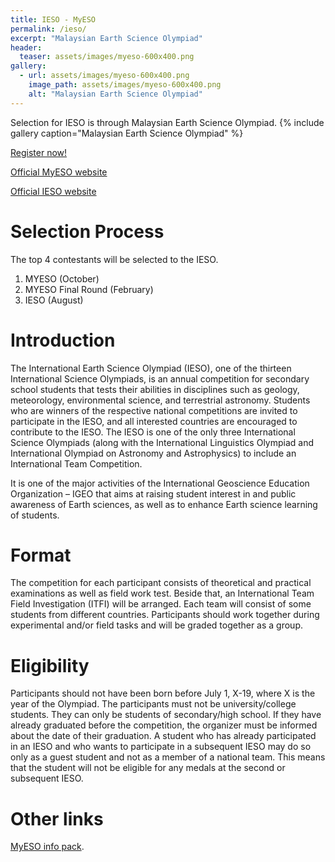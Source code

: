 ```yaml
---
title: IESO - MyESO
permalink: /ieso/
excerpt: "Malaysian Earth Science Olympiad"
header:
  teaser: assets/images/myeso-600x400.png
gallery:
  - url: assets/images/myeso-600x400.png
    image_path: assets/images/myeso-600x400.png
    alt: "Malaysian Earth Science Olympiad"
---
```


Selection for IESO is through Malaysian Earth Science Olympiad.
{% include gallery caption="Malaysian Earth Science Olympiad" %}

[Register now!](https://contesthub.my/register)

[Official MyESO website](https://myeso.com.my)

[Official IESO website](https://www.ieso-info.org/)

# Selection Process
The top 4 contestants will be selected to the IESO.

1. MYESO (October)
2. MYESO Final Round (February)
3. IESO (August)

# Introduction
The International Earth Science Olympiad (IESO), one of the thirteen International Science Olympiads, is an annual competition for secondary school students that tests their abilities in disciplines such as geology, meteorology, environmental science, and terrestrial astronomy. Students who are winners of the respective national competitions are invited to participate in the IESO, and all interested countries are encouraged to contribute to the IESO. The IESO is one of the only three International Science Olympiads (along with the International Linguistics Olympiad and International Olympiad on Astronomy and Astrophysics) to include an International Team Competition.

It is one of the major activities of the International Geoscience Education Organization – IGEO that aims at raising student interest in and public awareness of Earth sciences, as well as to enhance Earth science learning of students.

# Format
The competition for each participant consists of theoretical and practical examinations as well as field work test. Beside that, an International Team Field Investigation (ITFI) will be arranged. Each team will consist of some students from different countries. Participants should work together during experimental and/or field tasks and will be graded
together as a group.

# Eligibility
Participants should not have been born before July 1, X-19, where X is the year of the Olympiad. The participants must not be university/college students. They can only be students of secondary/high school. If they have already graduated before the competition, the organizer must be informed about the date of their graduation. A student who has already participated in an IESO and who wants to participate in a subsequent IESO may do so only as a guest student and not as a member of a national team. This means that the student will not be eligible for any medals at the second or subsequent IESO.

# Other links
[MyESO info pack](https://drive.google.com/file/d/13zCO-uHK_38OsCr5qVFuztAPEKXclU7i/view).